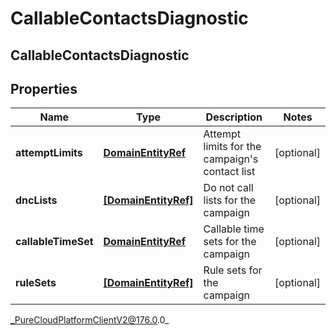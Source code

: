# CallableContactsDiagnostic

## CallableContactsDiagnostic

## Properties

|Name | Type | Description | Notes|
|------------ | ------------- | ------------- | -------------|
| **attemptLimits** | [**DomainEntityRef**](DomainEntityRef) | Attempt limits for the campaign&#39;s contact list | [optional] |
| **dncLists** | [**[DomainEntityRef]**]([DomainEntityRef]) | Do not call lists for the campaign | [optional] |
| **callableTimeSet** | [**DomainEntityRef**](DomainEntityRef) | Callable time sets for the campaign | [optional] |
| **ruleSets** | [**[DomainEntityRef]**]([DomainEntityRef]) | Rule sets for the campaign | [optional] |



_PureCloudPlatformClientV2@176.0.0_
